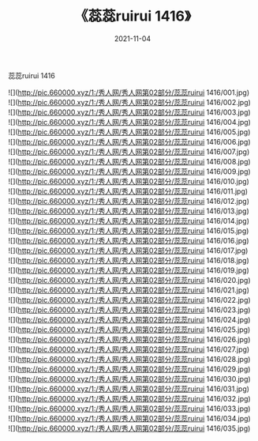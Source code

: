﻿---
layout: post
title:  《蕊蕊ruirui 1416》
date:   2021-11-04
img: http://pic.660000.xyz/1:/秀人网/秀人网第02部分/蕊蕊ruirui 1416/000.jpg
categories: [美女, 清纯, 唯美]
---

蕊蕊ruirui 1416

  ![](http://pic.660000.xyz/1:/秀人网/秀人网第02部分/蕊蕊ruirui 1416/001.jpg) <br> ![](http://pic.660000.xyz/1:/秀人网/秀人网第02部分/蕊蕊ruirui 1416/002.jpg) <br> ![](http://pic.660000.xyz/1:/秀人网/秀人网第02部分/蕊蕊ruirui 1416/003.jpg) <br> ![](http://pic.660000.xyz/1:/秀人网/秀人网第02部分/蕊蕊ruirui 1416/004.jpg) <br> ![](http://pic.660000.xyz/1:/秀人网/秀人网第02部分/蕊蕊ruirui 1416/005.jpg) <br> ![](http://pic.660000.xyz/1:/秀人网/秀人网第02部分/蕊蕊ruirui 1416/006.jpg) <br> ![](http://pic.660000.xyz/1:/秀人网/秀人网第02部分/蕊蕊ruirui 1416/007.jpg) <br> ![](http://pic.660000.xyz/1:/秀人网/秀人网第02部分/蕊蕊ruirui 1416/008.jpg) <br> ![](http://pic.660000.xyz/1:/秀人网/秀人网第02部分/蕊蕊ruirui 1416/009.jpg) <br> ![](http://pic.660000.xyz/1:/秀人网/秀人网第02部分/蕊蕊ruirui 1416/010.jpg) <br> ![](http://pic.660000.xyz/1:/秀人网/秀人网第02部分/蕊蕊ruirui 1416/011.jpg) <br> ![](http://pic.660000.xyz/1:/秀人网/秀人网第02部分/蕊蕊ruirui 1416/012.jpg) <br> ![](http://pic.660000.xyz/1:/秀人网/秀人网第02部分/蕊蕊ruirui 1416/013.jpg) <br> ![](http://pic.660000.xyz/1:/秀人网/秀人网第02部分/蕊蕊ruirui 1416/014.jpg) <br> ![](http://pic.660000.xyz/1:/秀人网/秀人网第02部分/蕊蕊ruirui 1416/015.jpg) <br> ![](http://pic.660000.xyz/1:/秀人网/秀人网第02部分/蕊蕊ruirui 1416/016.jpg) <br> ![](http://pic.660000.xyz/1:/秀人网/秀人网第02部分/蕊蕊ruirui 1416/017.jpg) <br> ![](http://pic.660000.xyz/1:/秀人网/秀人网第02部分/蕊蕊ruirui 1416/018.jpg) <br> ![](http://pic.660000.xyz/1:/秀人网/秀人网第02部分/蕊蕊ruirui 1416/019.jpg) <br> ![](http://pic.660000.xyz/1:/秀人网/秀人网第02部分/蕊蕊ruirui 1416/020.jpg) <br> ![](http://pic.660000.xyz/1:/秀人网/秀人网第02部分/蕊蕊ruirui 1416/021.jpg) <br> ![](http://pic.660000.xyz/1:/秀人网/秀人网第02部分/蕊蕊ruirui 1416/022.jpg) <br> ![](http://pic.660000.xyz/1:/秀人网/秀人网第02部分/蕊蕊ruirui 1416/023.jpg) <br> ![](http://pic.660000.xyz/1:/秀人网/秀人网第02部分/蕊蕊ruirui 1416/024.jpg) <br> ![](http://pic.660000.xyz/1:/秀人网/秀人网第02部分/蕊蕊ruirui 1416/025.jpg) <br> ![](http://pic.660000.xyz/1:/秀人网/秀人网第02部分/蕊蕊ruirui 1416/026.jpg) <br> ![](http://pic.660000.xyz/1:/秀人网/秀人网第02部分/蕊蕊ruirui 1416/027.jpg) <br> ![](http://pic.660000.xyz/1:/秀人网/秀人网第02部分/蕊蕊ruirui 1416/028.jpg) <br> ![](http://pic.660000.xyz/1:/秀人网/秀人网第02部分/蕊蕊ruirui 1416/029.jpg) <br> ![](http://pic.660000.xyz/1:/秀人网/秀人网第02部分/蕊蕊ruirui 1416/030.jpg) <br> ![](http://pic.660000.xyz/1:/秀人网/秀人网第02部分/蕊蕊ruirui 1416/031.jpg) <br> ![](http://pic.660000.xyz/1:/秀人网/秀人网第02部分/蕊蕊ruirui 1416/032.jpg) <br> ![](http://pic.660000.xyz/1:/秀人网/秀人网第02部分/蕊蕊ruirui 1416/033.jpg) <br> ![](http://pic.660000.xyz/1:/秀人网/秀人网第02部分/蕊蕊ruirui 1416/034.jpg) <br> ![](http://pic.660000.xyz/1:/秀人网/秀人网第02部分/蕊蕊ruirui 1416/035.jpg) <br>